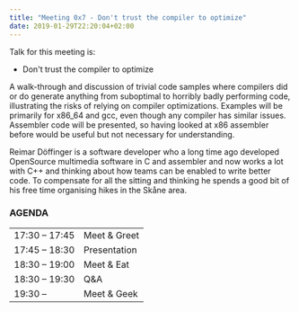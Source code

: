 ```yaml
---
title: "Meeting 0x7 - Don't trust the compiler to optimize"
date: 2019-01-29T22:20:04+02:00
---
```


Talk for this meeting is:
- Don't trust the compiler to optimize

A walk-through and discussion of trivial code samples where compilers did or do generate anything from suboptimal to horribly badly performing code, illustrating the risks of relying on compiler optimizations. Examples will be primarily for x86_64 and gcc, even though any compiler has similar issues. Assembler code will be presented, so having looked at x86 assembler before would be useful but not necessary for understanding.

Reimar Döffinger is a software developer who a long time ago developed OpenSource multimedia software in C and assembler and now works a lot with C++ and thinking about how teams can be enabled to write better code. To compensate for all the sitting and thinking he spends a good bit of his free time organising hikes in the Skåne area.

### AGENDA

|               |              |
|---------------|--------------|
| 17:30 – 17:45 | Meet & Greet |
| 17:45 – 18:30 | Presentation |
| 18:30 – 19:00 | Meet & Eat   |
| 18:30 – 19:30 | Q&A          |
| 19:30 –       | Meet & Geek  |